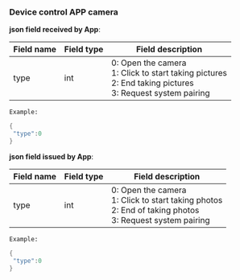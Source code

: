 ### Device control APP camera 


**json field received by App**: 

| Field name | Field type | Field description | 
| ------ | -------- | ------------------------------------------------------------- |
| type | int | 0: Open the camera<br />1: Click to start taking pictures<br />2: End taking pictures<br />3: Request system pairing|
 
`Example: `

```c
{
 "type":0
}
```

**json field issued by App**:

| Field name| Field type| Field description| 
| ------ | -------- | -------------------------------------------------------------- |
| type | int | 0: Open the camera<br />1: Click to start taking photos<br />2: End of taking photos<br />3: Request system pairing|

`Example: `

```c
{
 "type":0
}
```
